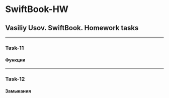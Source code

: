 # SwiftBook-HW
## Vasiliy Usov. SwiftBook. Homework tasks
---
### Task-11
#### Функции
---
### Task-12
#### Замыкания
